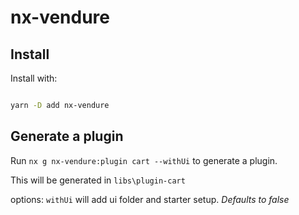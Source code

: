 
# nx-vendure

## Install

Install with:

```sh

yarn -D add nx-vendure

```

## Generate a plugin

Run `nx g nx-vendure:plugin cart --withUi` to generate a plugin.

This will be generated in `libs\plugin-cart`

options:
`withUi` will add ui folder and starter setup. _Defaults to false_
